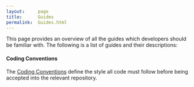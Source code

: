 ```yaml
---
layout:     page
title:      Guides
permalink:  Guides.html
---
```


This page provides an overview of all the guides which developers should be
familiar with. The following is a list of guides and their descriptions:

#### Coding Conventions

The [Coding Conventions](CodingConventions.html) define the style all code must
follow before being accepted into the relevant repository.
